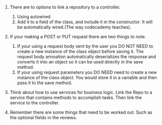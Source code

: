 1. There are to options to link a repository to a controller.

   1. Using autowired
   2. Add it to a field of the class, and include it in the constructor. It will be automatically wired.(The way codecademy teaches).

2. If your making a POST or PUT request there are two things to note.

   1. If your using a request body sent by the user you DO NOT NEED to create a new instance of the class object before saving it.
      The request body annoation automatically deserializes the response and converts it into an object so it can be used directly in the
      save method.
   2. If your using request parameters you DO NEED need to create a new instance of the class object. You would store it in a variable
      and then pass it to the save method.

3. Think about how to use services for business logic. Link the Repo to a service that contains methods to accomplish tasks. Then link the service
   to the controller.

4. Remember there are some things that need to be worked out. Such as the optional fields in the reviews.
